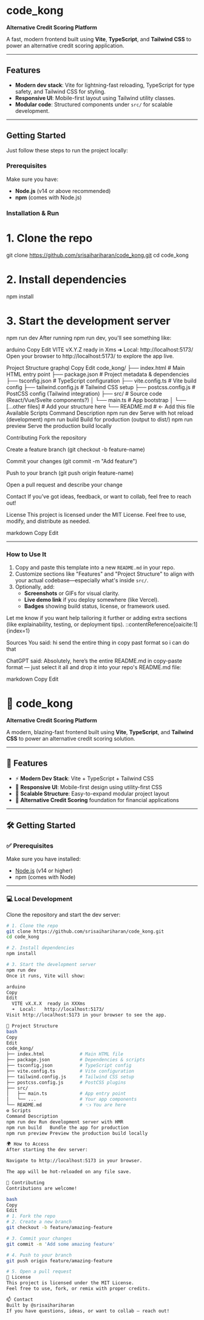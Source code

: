 # code_kong

**Alternative Credit Scoring Platform**

A fast, modern frontend built using **Vite**, **TypeScript**, and **Tailwind CSS** to power an alternative credit scoring application.

---

##  Features

- **Modern dev stack**: Vite for lightning-fast reloading, TypeScript for type safety, and Tailwind CSS for styling.
- **Responsive UI**: Mobile-first layout using Tailwind utility classes.
- **Modular code**: Structured components under `src/` for scalable development.

---

##  Getting Started

Just follow these steps to run the project locally:

### Prerequisites

Make sure you have:

- **Node.js** (v14 or above recommended)
- **npm** (comes with Node.js)

### Installation & Run

# 1. Clone the repo
git clone https://github.com/srisaihariharan/code_kong.git
cd code_kong

# 2. Install dependencies
npm install

# 3. Start the development server
npm run dev
After running npm run dev, you'll see something like:

arduino
Copy
Edit
  VITE vX.Y.Z  ready in Xms
  ➜  Local:   http://localhost:5173/
Open your browser to http://localhost:5173/ to explore the app live.






Project Structure
graphql
Copy
Edit
code_kong/
├── index.html            # Main HTML entry point
├── package.json          # Project metadata & dependencies
├── tsconfig.json         # TypeScript configuration
├── vite.config.ts        # Vite build config
├── tailwind.config.js    # Tailwind CSS setup
├── postcss.config.js     # PostCSS config (Tailwind integration)
├── src/                  # Source code (React/Vue/Svelte components?)
│   └── main.ts           # App bootstrap
│   └── [...other files]  # Add your structure here
└── README.md             # <- Add this file
Available Scripts
Command	Description
npm run dev	Serve with hot reload (development)
npm run build	Build for production (output to dist/)
npm run preview	Serve the production build locally

Contributing
Fork the repository

Create a feature branch (git checkout -b feature-name)

Commit your changes (git commit -m "Add feature")

Push to your branch (git push origin feature-name)

Open a pull request and describe your change

Contact
If you’ve got ideas, feedback, or want to collab, feel free to reach out!

License
This project is licensed under the MIT License. Feel free to use, modify, and distribute as needed.

markdown
Copy
Edit

---

###  How to Use It

1. Copy and paste this template into a new `README.md` in your repo.
2. Customize sections like "Features" and "Project Structure" to align with your actual codebase—especially what's inside `src/`.
3. Optionally, add:
   - **Screenshots** or GIFs for visual clarity.
   - **Live demo link** if you deploy somewhere (like Vercel).
   - **Badges** showing build status, license, or framework used.

Let me know if you want help tailoring it further or adding extra sections (like explainability, testing, or deployment tips).
::contentReference[oaicite:1]{index=1}








Sources
You said:
hi send the entire thing in copy past format so i can do that


ChatGPT said:
Absolutely, here’s the entire README.md in copy-paste format — just select it all and drop it into your repo's README.md file:

markdown
Copy
Edit
# 🦍 code_kong

**Alternative Credit Scoring Platform**

A modern, blazing-fast frontend built using **Vite**, **TypeScript**, and **Tailwind CSS** to power an alternative credit scoring solution.

---

## 🚀 Features

- ⚡ **Modern Dev Stack**: Vite + TypeScript + Tailwind CSS
- 📱 **Responsive UI**: Mobile-first design using utility-first CSS
- 🧠 **Scalable Structure**: Easy-to-expand modular project layout
- 🧾 **Alternative Credit Scoring** foundation for financial applications

---

## 🛠️ Getting Started

### ✅ Prerequisites

Make sure you have installed:

- [Node.js](https://nodejs.org/) (v14 or higher)
- npm (comes with Node)

---

### 💻 Local Development

Clone the repository and start the dev server:

```bash
# 1. Clone the repo
git clone https://github.com/srisaihariharan/code_kong.git
cd code_kong

# 2. Install dependencies
npm install

# 3. Start the development server
npm run dev
Once it runs, Vite will show:

arduino
Copy
Edit
  VITE vX.X.X  ready in XXXms
  ➜  Local:   http://localhost:5173/
Visit http://localhost:5173 in your browser to see the app.

📁 Project Structure
bash
Copy
Edit
code_kong/
├── index.html             # Main HTML file
├── package.json           # Dependencies & scripts
├── tsconfig.json          # TypeScript config
├── vite.config.ts         # Vite configuration
├── tailwind.config.js     # Tailwind CSS setup
├── postcss.config.js      # PostCSS plugins
├── src/
│   ├── main.ts            # App entry point
│   └── ...                # Your app components
└── README.md              # 👈 You are here
⚙️ Scripts
Command	Description
npm run dev	Run development server with HMR
npm run build	Bundle the app for production
npm run preview	Preview the production build locally

🌍 How to Access
After starting the dev server:

Navigate to http://localhost:5173 in your browser.

The app will be hot-reloaded on any file save.

🙌 Contributing
Contributions are welcome!

bash
Copy
Edit
# 1. Fork the repo
# 2. Create a new branch
git checkout -b feature/amazing-feature

# 3. Commit your changes
git commit -m 'Add some amazing feature'

# 4. Push to your branch
git push origin feature/amazing-feature

# 5. Open a pull request
🧠 License
This project is licensed under the MIT License.
Feel free to use, fork, or remix with proper credits.

📫 Contact
Built by @srisaihariharan
If you have questions, ideas, or want to collab — reach out!

